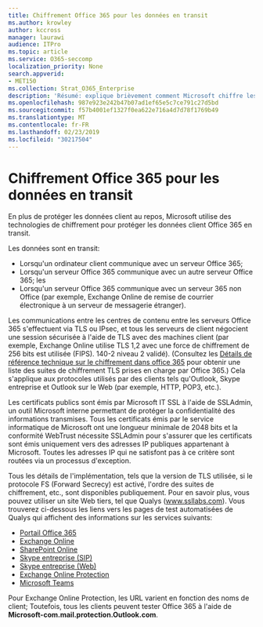 ```yaml
---
title: Chiffrement Office 365 pour les données en transit
ms.author: krowley
author: kccross
manager: laurawi
audience: ITPro
ms.topic: article
ms.service: O365-seccomp
localization_priority: None
search.appverid:
- MET150
ms.collection: Strat_O365_Enterprise
description: 'Résumé: explique brièvement comment Microsoft chiffre les données en transit.'
ms.openlocfilehash: 987e923e242b47b07ad1ef65e5c7ce791c27d5bd
ms.sourcegitcommit: f57b4001ef1327f0ea622e716a4d7d78f1769b49
ms.translationtype: MT
ms.contentlocale: fr-FR
ms.lasthandoff: 02/23/2019
ms.locfileid: "30217504"
---
```

# <a name="office-365-encryption-for-data-in-transit"></a>Chiffrement Office 365 pour les données en transit

En plus de protéger les données client au repos, Microsoft utilise des technologies de chiffrement pour protéger les données client Office 365 en transit. 

Les données sont en transit:
- Lorsqu'un ordinateur client communique avec un serveur Office 365;
- Lorsqu'un serveur Office 365 communique avec un autre serveur Office 365; les
- Lorsqu'un serveur Office 365 communique avec un serveur 365 non Office (par exemple, Exchange Online de remise de courrier électronique à un serveur de messagerie étranger).

Les communications entre les centres de contenu entre les serveurs Office 365 s'effectuent via TLS ou IPsec, et tous les serveurs de client négocient une session sécurisée à l'aide de TLS avec des machines client (par exemple, Exchange Online utilise TLS 1,2 avec une force de chiffrement de 256 bits est utilisée (FIPS). 140-2 niveau 2 validé). (Consultez les [Détails de référence technique sur le chiffrement dans office 365](https://support.office.com/article/Technical-reference-details-about-encryption-in-Office-365-862CBE93-4268-4EF9-BA79-277545ECF221) pour obtenir une liste des suites de chiffrement TLS prises en charge par Office 365.) Cela s'applique aux protocoles utilisés par des clients tels qu'Outlook, Skype entreprise et Outlook sur le Web (par exemple, HTTP, POP3, etc.).

Les certificats publics sont émis par Microsoft IT SSL à l'aide de SSLAdmin, un outil Microsoft interne permettant de protéger la confidentialité des informations transmises. Tous les certificats émis par le service informatique de Microsoft ont une longueur minimale de 2048 [](http://www.webtrust.org/homepage-documents/item70372.pdf) bits et la conformité WebTrust nécessite SSLAdmin pour s'assurer que les certificats sont émis uniquement vers des adresses IP publiques appartenant à Microsoft. Toutes les adresses IP qui ne satisfont pas à ce critère sont routées via un processus d'exception.

Tous les détails de l'implémentation, tels que la version de TLS utilisée, si le protocole FS (Forward Secrecy) est activé, l'ordre des suites de chiffrement, etc., sont disponibles publiquement. Pour en savoir plus, vous pouvez utiliser un site Web tiers, tel que Qualys (www.ssllabs.com). Vous trouverez ci-dessous les liens vers les pages de test automatisées de Qualys qui affichent des informations sur les services suivants:
- [Portail Office 365](https://www.ssllabs.com/ssltest/analyze.html?d=portal.office.com&hideResults=on)
- [Exchange Online](https://www.ssllabs.com/ssltest/analyze.html?d=outlook.office365.com&hideResults=on)
- [SharePoint Online](https://www.ssllabs.com/ssltest/analyze.html?d=microsoft-my.sharepoint.com&hideResults=on)
- [Skype entreprise (SIP)](https://www.ssllabs.com/ssltest/analyze.html?d=sipdir.online.lync.com)
- [Skype entreprise (Web)](https://www.ssllabs.com/ssltest/analyze.html?d=webdir.online.lync.com&hideResults=on)
- [Exchange Online Protection](https://ssl-tools.net/mailservers/microsoft-com.mail.protection.outlook.com)
- [Microsoft Teams](https://www.ssllabs.com/ssltest/analyze.html?d=teams.microsoft.com&latest)

Pour Exchange Online Protection, les URL varient en fonction des noms de client; Toutefois, tous les clients peuvent tester Office 365 à l'aide de **Microsoft-com.mail.protection.Outlook.com**.
